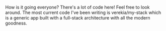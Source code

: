 How is it going everyone? There's a lot of code here! Feel free to look around. The most current code I've been writing is verekia/my-stack which is a generic app built with a full-stack architecture with all the modern goodness.
